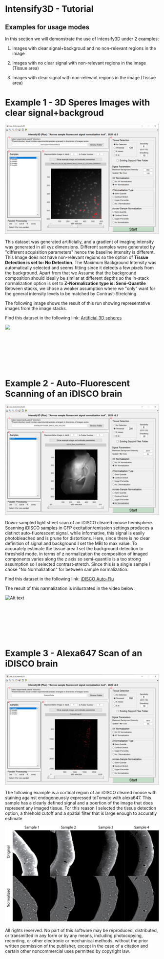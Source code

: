 # Intensify3D - Tutorial

## Examples for usage modes

In this section we will demonstrate  the use of Intensify3D under 2 examples:

1) Images with clear signal+backgroud and no non-relevant regions in the image

2) Images with no clear signal with non-relevant regions in the image (Tissue area)

3) Images with clear signal with non-relevant regions in the image (Tissue area)



# Example 1 - 3D Speres Images with clear signal+backgroud

<img src="SyntheticDataExample.png?raw=true." data-canonical-src="SyntheticDataExample.png?raw=true" />


 
This dataset was generated artificially, and a gradient of imaging intensity was generated in all xyz dimensions.
Different samples were generated by "different acquisition parameters" hence the baseline intensity is different. 
This Image does not have non-relevant regions so the option of **Tissue Detection is set to: No Detection**.
The Maximum Background Intensity was automatically selected and seems fitting since it detects a few pixels from the background. 
Apart from that we Assume that the background composition should ideally be similar at different depths so the in-stack normalization option is set to **Z-Normalization type is: Semi-Quantile**   
Between stacks, we chose a weaker assumption where we "only" want for the general intensity levels to be matched by Contrast-Stretching.

The following image shows the result of this run showing representative images from the image stacks. 

Find this dataset in the following link: [Artificial 3D spheres](https://drive.google.com/file/d/1tfSCFSalF4edfj0q2lJxSFqGs1gkj2XH/view?usp=sharing)


<img align="left" src="Montage2-01.jpg?raw=true." data-canonical-src="Montage.jpg?raw=true" />



<br></br>
<br></br>
<br></br>
<br></br>


# Example 2 - Auto-Fluorescent  Scanning of an iDISCO brain 

<img src="GUI_iDISCO_AutoFlu3.jpg?raw=true." data-canonical-src="GUI_iDISCO_AutoFlu3.jpg?raw=true" />

Down-sampled light sheet scan of an iDISCO cleared mouse hemisphere. Scanning iDISCO samples in GFP excitation/emission settings produces a distinct auto-fluorescent signal. while informative, this signal is easily photobleached and is prune for distortions. 
Here, since there is no clear definition of signal and background I set the MBI to max value. To accurately estimate the tissue area I set the background detection to threshold mode. in terms of z normalization the composition of imaged components varies along the z axis so semi-quantile is a too strong assumption so I selected contrast-stretch. Since this is a single sample I chose "No Normalization" for between sample normalization.

Find this dataset in the following link: [iDISCO Auto-Flu](https://drive.google.com/file/d/11k61eBUM8aNUg5Gf73U8hbwQbGFErtJ_/view?usp=sharing)

The result of this narmalization is inllustrated in the video below:


 ![Alt text](iDISCOHemi.gif?raw=true "Optional Title")

<br></br>
<br></br>
<br></br>

# Example 3 - Alexa647 Scan of an iDISCO brain
 
<img src="GUI_iDISCO.jpg?raw=true." data-canonical-src="GUI_iDISCO.jpg?raw=true" />
 
The following example is a cortical region of an iDISCO cleared mouse with staining against endogeneuosly expressed tdTomato with alexa647. This sample has a clearly defined signal and a poertion of the image that does represent any imaged tissue. For this reason I selected the tissue detection option, a threhold cutoff and a spatial filter that is large enough to accuratly estimate  


<img src="iDISCO samples.jpg?raw=true." data-canonical-src="iDISCO samples.jpg?raw=true" />

 
 All rights reserved. No part of this software may be reproduced, 
 distributed, or transmitted in any form or by any means, including photocopying,
 recording, or other electronic or mechanical methods,
 without the prior written permission of the publisher,
 except in the case of a citation and certain other
 noncommercial uses permitted by copyright law.

